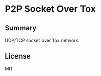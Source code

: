 P2P Socket Over Tox
===================

## Summary
UDP/TCP socket over Tox network.

## License
MIT

